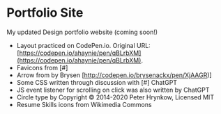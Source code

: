# Portfolio Site

My updated Design portfolio website (coming soon!)

- Layout practiced on CodePen.io. Original URL: [https://codepen.io/ahaynie/pen/qBLrbXM](https://codepen.io/ahaynie/pen/qBLrbXM).
- Favicons from [#]
- Arrow from by Brysen [http://codepen.io/brysenackx/pen/XjAAGR)]
- Some CSS written through discussion with [#] ChatGPT
- JS event listener for scrolling on click was also written by ChatGPT
- Circle type by Copyright © 2014-2020 Peter Hrynkow, Licensed MIT
- Resume Skills icons from Wikimedia Commons
